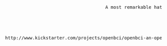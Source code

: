 <pre>









                                       A most remarkable hat,





  http://www.kickstarter.com/projects/openbci/openbci-an-open-source-brain-computer-interface-fo










































                                                                                                             .
</pre>
